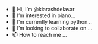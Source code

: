 - 👋 Hi, I’m @kiarashdelavar
- 👀 I’m interested in piano...
- 🌱 I’m currently learning python...
- 💞️ I’m looking to collaborate on ...
- 📫 How to reach me ...

<!---
kiarashdelavar/kiarashdelavar is a ✨ special ✨ repository because its `README.md` (this file) appears on your GitHub profile.
You can click the Preview link to take a look at your changes.
--->
